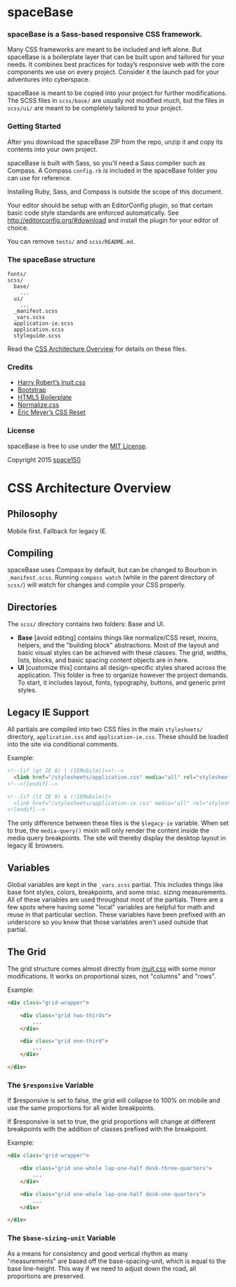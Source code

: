 spaceBase
=========

### spaceBase is a Sass-based responsive CSS framework.

Many CSS frameworks are meant to be included and left alone. But spaceBase is a boilerplate layer that can be built upon and tailored for your needs. It combines best practices for today’s responsive web with the core components we use on every project. Consider it the launch pad for your adventures into cyberspace.

spaceBase is meant to be copied into your project for further modifications. The SCSS files in `scss/base/` are usually not modified much, but the files in `scss/ui/` are meant to be completely tailored to your project.

### Getting Started

After you download the spaceBase ZIP from the repo, unzip it and copy its contents into your own project.

spaceBase is built with Sass, so you'll need a Sass compiler such as Compass. A Compass `config.rb` is included in the spaceBase folder you can use for reference.

Installing Ruby, Sass, and Compass is outside the scope of this document.

Your editor should be setup with an EditorConfig plugin, so that certain basic code style standards are enforced automatically. See http://editorconfig.org/#download and install the plugin for your editor of choice.

You can remove `tests/` and `scss/README.md`.

### The spaceBase structure

```
fonts/
scss/
  base/
    ...
  ui/
    ...
  _manifest.scss
  _vars.scss
  application-ie.scss
  application.scss
  styleguide.scss
```

Read the [CSS Architecture Overview](scss/README.md) for details on these files.

### Credits

* [Harry Robert’s Inuit.css](https://github.com/csswizardry/inuit.css)
* [Bootstrap](http://getbootstrap.com)
* [HTML5 Boilerplate](http://html5boilerplate.com)
* [Normalize.css](http://necolas.github.io/normalize.css)
* [Eric Meyer’s CSS Reset](http://meyerweb.com/eric/tools/css/reset)

### License

spaceBase is free to use under the [MIT License](LICENSE.md).

Copyright 2015 [space150](http://www.space150.com)


# CSS Architecture Overview

## Philosophy

Mobile first. Fallback for legacy IE.

## Compiling

spaceBase uses Compass by default, but can be changed to Bourbon in `_manifest.scss`. Running `compass watch` (while in the parent directory of `scss/`) will watch for changes and compile your CSS properly.


## Directories

The `scss/` directory contains two folders: Base and UI.

- **Base** [avoid editing] contains things like normalize/CSS reset, mixins, helpers, and the "building block" abstractions. Most of the layout and basic visual styles can be achieved with these classes. The grid, widths, lists, blocks, and basic spacing content objects are in here.
- **UI** [customize this] contains all design-specific styles shared across the application. This folder is free to organize however the project demands. To start, it includes layout, fonts, typography, buttons, and generic print styles.


## Legacy IE Support

All partials are compiled into two CSS files in the main `stylesheets/` directory, `application.css` and `application-ie.css`. These should be loaded into the site via conditional comments.

Example:
~~~html
<!--[if (gt IE 8) | (IEMobile)]><!-->
  <link href="/stylesheets/application.css" media="all" rel="stylesheet" type="text/css" />
<!--<![endif]-->

<!--[if (lt IE 9) & (!IEMobile)]>
  <link href="/stylesheets/application-ie.css" media="all" rel="stylesheet" type="text/css" />
<![endif]-->
~~~

The only difference between these files is the `$legacy-ie` variable. When set to true, the `media-query()` mixin will only render the content inside the media query breakpoints. The site will thereby display the desktop layout in legacy IE browsers.


## Variables

Global variables are kept in the `_vars.scss` partial. This includes things like base font styles, colors, breakpoints, and some misc. sizing measurements. All of these variables are used throughout most of the partials. There are a few spots where having some "local" variables are helpful for math and reuse in that particular section. These variables have been prefixed with an underscore so you know that those variables aren't used outside that partial.


## The Grid

The grid structure comes almost directly from [inuit.css](http://inuitcss.com/2012/12/building-grid-systems-with-inuit-css/) with some minor modifications. It works on proportional sizes, not "columns" and "rows".

Example:
~~~html
<div class="grid-wrapper">

    <div class="grid two-thirds">
        ...
    </div>

    <div class="grid one-third">
        ...
    </div>

</div>
~~~

### The `$responsive` Variable

If $responsive is set to false, the grid will collapse to 100% on mobile and use the same proportions for all wider breakpoints.

If $responsive is set to true, the grid proportions will change at different breakpoints with the addition of classes prefixed with the breakpoint.

Example:
~~~html
<div class="grid-wrapper">

    <div class="grid one-whole lap-one-half desk-three-quarters">
        ...
    </div>

    <div class="grid one-whole lap-one-half desk-one-quarters">
        ...
    </div>

</div>
~~~

### The `$base-sizing-unit` Variable

As a means for consistency and good vertical rhythm as many "measurements" are based off the base-spacing-unit, which is equal to the base line-height. This way if we need to adjust down the road, all proportions are preserved.
